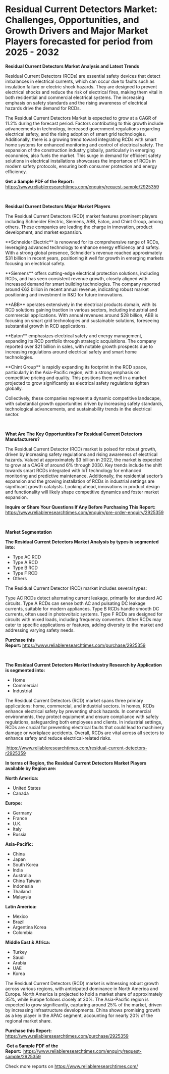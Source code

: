 <p><h1>Residual Current Detectors Market: Challenges, Opportunities, and Growth Drivers and Major Market Players forecasted for period from 2025 - 2032</h1></p><p><strong>Residual Current Detectors Market Analysis and Latest Trends</strong></p>
<p><p>Residual Current Detectors (RCDs) are essential safety devices that detect imbalances in electrical currents, which can occur due to faults such as insulation failure or electric shock hazards. They are designed to prevent electrical shocks and reduce the risk of electrical fires, making them vital in both residential and commercial electrical systems. The increasing emphasis on safety standards and the rising awareness of electrical hazards drive the demand for RCDs.</p><p>The Residual Current Detectors Market is expected to grow at a CAGR of 11.2% during the forecast period. Factors contributing to this growth include advancements in technology, increased government regulations regarding electrical safety, and the rising adoption of smart grid technologies. Additionally, there is a growing trend toward integrating RCDs with smart home systems for enhanced monitoring and control of electrical safety. The expansion of the construction industry globally, particularly in emerging economies, also fuels the market. This surge in demand for efficient safety solutions in electrical installations showcases the importance of RCDs in modern safety protocols, ensuring both consumer protection and energy efficiency.</p></p>
<p><strong>Get a Sample PDF of the Report:&nbsp;</strong> <a href="https://www.reliableresearchtimes.com/enquiry/request-sample/2925359?utm_campaign=2934&utm_medium=2&utm_source=Github&utm_content=ia&utm_term=12032025&utm_id=residual-current-detectors">https://www.reliableresearchtimes.com/enquiry/request-sample/2925359</a></p>
<p>&nbsp;</p>
<p><strong>Residual Current Detectors Major Market Players</strong></p>
<p><p>The Residual Current Detectors (RCD) market features prominent players including Schneider Electric, Siemens, ABB, Eaton, and Chint Group, among others. These companies are leading the charge in innovation, product development, and market expansion. </p><p>**Schneider Electric** is renowned for its comprehensive range of RCDs, leveraging advanced technology to enhance energy efficiency and safety. With a strong global presence, Schneider's revenue reached approximately $31 billion in recent years, positioning it well for growth in emerging markets focusing on electrical safety.</p><p>**Siemens** offers cutting-edge electrical protection solutions, including RCDs, and has seen consistent revenue growth, closely aligned with increased demand for smart building technologies. The company reported around €62 billion in recent annual revenue, indicating robust market positioning and investment in R&D for future innovations.</p><p>**ABB** operates extensively in the electrical products domain, with its RCD solutions gaining traction in various sectors, including industrial and commercial applications. With annual revenues around $28 billion, ABB is focusing on smart grid technologies and sustainable solutions, foreseeing substantial growth in RCD applications.</p><p>**Eaton** emphasizes electrical safety and energy management, expanding its RCD portfolio through strategic acquisitions. The company reported over $21 billion in sales, with notable growth prospects due to increasing regulations around electrical safety and smart home technologies.</p><p>**Chint Group** is rapidly expanding its footprint in the RCD space, particularly in the Asia-Pacific region, with a strong emphasis on competitive pricing and quality. This positions them well in a market projected to grow significantly as electrical safety regulations tighten globally.</p><p>Collectively, these companies represent a dynamic competitive landscape, with substantial growth opportunities driven by increasing safety standards, technological advancements, and sustainability trends in the electrical sector.</p></p>
<p>&nbsp;</p>
<p><strong>What Are The Key Opportunities For Residual Current Detectors Manufacturers?</strong></p>
<p><p>The Residual Current Detector (RCD) market is poised for robust growth, driven by increasing safety regulations and rising awareness of electrical hazards. Valued at approximately $3 billion in 2022, the market is expected to grow at a CAGR of around 6% through 2030. Key trends include the shift towards smart RCDs integrated with IoT technology for enhanced monitoring and predictive maintenance. Additionally, the residential sector’s expansion and the growing installation of RCDs in industrial settings are significant growth catalysts. Looking ahead, innovations in product design and functionality will likely shape competitive dynamics and foster market expansion.</p></p>
<p><strong>Inquire or Share Your Questions If Any Before Purchasing This Report:</strong> <a href="https://www.reliableresearchtimes.com/enquiry/pre-order-enquiry/2925359?utm_campaign=2934&utm_medium=2&utm_source=Github&utm_content=ia&utm_term=12032025&utm_id=residual-current-detectors">https://www.reliableresearchtimes.com/enquiry/pre-order-enquiry/2925359</a></p>
<p>&nbsp;</p>
<p><strong>Market Segmentation</strong></p>
<p><strong>The Residual Current Detectors Market Analysis by types is segmented into:</strong></p>
<p><ul><li>Type AC RCD</li><li>Type A RCD</li><li>Type B RCD</li><li>Type F RCD</li><li>Others</li></ul></p>
<p><p>The Residual Current Detector (RCD) market includes several types: </p><p>Type AC RCDs detect alternating current leakage, primarily for standard AC circuits. Type A RCDs can sense both AC and pulsating DC leakage currents, suitable for modern appliances. Type B RCDs handle smooth DC currents, often used in photovoltaic systems. Type F RCDs are designed for circuits with mixed loads, including frequency converters. Other RCDs may cater to specific applications or features, adding diversity to the market and addressing varying safety needs.</p></p>
<p><strong>Purchase this Report:&nbsp;</strong><a href="https://www.reliableresearchtimes.com/purchase/2925359?utm_campaign=2934&utm_medium=2&utm_source=Github&utm_content=ia&utm_term=12032025&utm_id=residual-current-detectors">https://www.reliableresearchtimes.com/purchase/2925359</a></p>
<p>&nbsp;</p>
<p><strong>The Residual Current Detectors Market Industry Research by Application is segmented into:</strong></p>
<p><ul><li>Home</li><li>Commercial</li><li>Industrial</li></ul></p>
<p><p>The Residual Current Detectors (RCD) market spans three primary applications: home, commercial, and industrial sectors. In homes, RCDs enhance electrical safety by preventing shock hazards. In commercial environments, they protect equipment and ensure compliance with safety regulations, safeguarding both employees and clients. In industrial settings, RCDs are crucial for preventing electrical faults that could lead to machinery damage or workplace accidents. Overall, RCDs are vital across all sectors to enhance safety and reduce electrical-related risks.</p></p>
<p><a href="https://www.reliableresearchtimes.com/residual-current-detectors-r2925359?utm_campaign=2934&utm_medium=2&utm_source=Github&utm_content=ia&utm_term=12032025&utm_id=residual-current-detectors">&nbsp;https://www.reliableresearchtimes.com/residual-current-detectors-r2925359</a></p>
<p><strong>In terms of Region, the Residual Current Detectors Market Players available by Region are:</strong></p>
<p>
    <p> <strong> North America: </strong>
        <ul>
            <li>United States</li>
            <li>Canada</li>
        </ul>
        </p> 
    <p> <strong> Europe: </strong>
        <ul>
            <li>Germany</li>
            <li>France</li>
            <li>U.K.</li>
            <li>Italy</li>
            <li>Russia</li>
        </ul>
        </p> 
    <p> <strong> Asia-Pacific: </strong>
        <ul>
            <li>China</li>
            <li>Japan</li>
            <li>South Korea</li>
            <li>India</li>
            <li>Australia</li>
            <li>China Taiwan</li>
            <li>Indonesia</li>
            <li>Thailand</li>
            <li>Malaysia</li>
        </ul>
        </p> 
    <p> <strong> Latin America: </strong>
        <ul>
            <li>Mexico</li>
            <li>Brazil</li>
            <li>Argentina Korea</li>
            <li>Colombia</li>
        </ul>
        </p> 
    <p> <strong> Middle East & Africa: </strong>
        <ul>
            <li>Turkey</li>
            <li>Saudi</li>
            <li>Arabia</li>
            <li>UAE</li>
            <li>Korea</li>
        </ul>
    </p>
    </p>
<p><p>The Residual Current Detectors (RCD) market is witnessing robust growth across various regions, with anticipated dominance in North America and Europe. North America is projected to hold a market share of approximately 35%, while Europe follows closely at 30%. The Asia-Pacific region is expected to grow significantly, capturing around 25% of the market, driven by increasing infrastructure developments. China shows promising growth as a key player in the APAC segment, accounting for nearly 20% of the regional market share.</p></p>
<p><strong>Purchase this Report: </strong><a href="https://www.reliableresearchtimes.com/purchase/2925359?utm_campaign=2934&utm_medium=2&utm_source=Github&utm_content=ia&utm_term=12032025&utm_id=residual-current-detectors">https://www.reliableresearchtimes.com/purchase/2925359</a></p>
<p>&nbsp;<strong>Get a Sample PDF of the Report:&nbsp;&nbsp;</strong><a href="https://www.reliableresearchtimes.com/enquiry/request-sample/2925359?utm_campaign=2934&utm_medium=2&utm_source=Github&utm_content=ia&utm_term=12032025&utm_id=residual-current-detectors">https://www.reliableresearchtimes.com/enquiry/request-sample/2925359</a></p>
<p><strong></strong></p>
<p>Check more reports on <a href="https://www.reliableresearchtimes.com/?utm_campaign=2934&utm_medium=2&utm_source=Github&utm_content=ia&utm_term=12032025&utm_id=residual-current-detectors">https://www.reliableresearchtimes.com/</a></p>